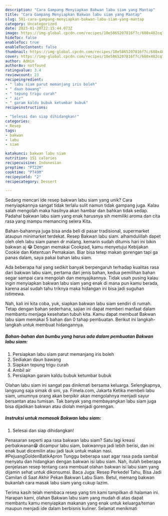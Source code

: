 ```yaml
---
description: "Cara Gampang Menyiapkan Bakwan labu siam yang Mantap"
title: "Cara Gampang Menyiapkan Bakwan labu siam yang Mantap"
slug: 501-cara-gampang-menyiapkan-bakwan-labu-siam-yang-mantap
category: Uncategorized
date: 2023-01-20T22:15:44.073Z
image: https://img-global.cpcdn.com/recipes/10e5865207816f7c/680x482cq70/bakwan-labu-siam-foto-resep-utama.jpg
hideToc: false
enableToc: true
enableTocContent: false
thumbnail: https://img-global.cpcdn.com/recipes/10e5865207816f7c/680x482cq70/bakwan-labu-siam-foto-resep-utama.jpg
cover: https://img-global.cpcdn.com/recipes/10e5865207816f7c/680x482cq70/bakwan-labu-siam-foto-resep-utama.jpg
author: Admin
authorAv: notfound
ratingvalue: 3.4
reviewcount: 23
recipeingredient:
- " labu siam parut memanjang iris boleh"
- " daun bawang"
- " tepung trigu curah"
- " air"
- " garam kaldu bubuk ketumbar bubuk"
recipeinstructions:

- "Selesai dan siap dihidangkan!"
categories:
- Resep
tags:
- bakwan
- labu
- siam

katakunci: bakwan labu siam 
nutrition: 151 calories
recipecuisine: Indonesian
preptime: "PT22M"
cooktime: "PT49M"
recipeyield: "2"
recipecategory: Dessert

---
```





Sedang mencari ide resep bakwan labu siam yang unik? Cara menyiapkannya sangat tidak terlalu sulit namun tidak gampang juga. Kalau salah mengolah maka hasilnya akan hambar dan bahkan tidak sedap. Padahal bakwan labu siam yang enak harusnya sih memiliki aroma dan cita rasa yang mampu memancing selera Kita.





Bahan-bahannya juga bisa anda beli di pasar tradisional, supermarket ataupun minimarket terdekat. Resep Bakwan labu siam. alhamdulillah dapet oleh oleh labu siam panen dr malang. kemarin sudah ditumis hari ini bikin bakwan aj 😂 Dengan memakai Cookpad, kamu menyetujui Kebijakan Cookie dan Ketentuan Pemakaian. Biar bisa tetep makan gorengan tapi ga panas dalam, saya pakai bahan labu siam.

Ada beberapa hal yang sedikit banyak berpengaruh terhadap kualitas rasa dari bakwan labu siam, pertama dari jenis bahan, kedua pemilihan bahan segar sampai cara mengolah dan menyajikannya. Tidak usah pusing kalau ingin menyiapkan bakwan labu siam yang enak di mana pun kamu berada, karena asal sudah tahu triknya maka hidangan ini bisa jadi suguhan istimewa.






Nah, kali ini kita coba, yuk, siapkan bakwan labu siam sendiri di rumah. Tetap dengan bahan sederhana, sajian ini dapat memberi manfaat dalam membantu menjaga kesehatan tubuh kita. Kamu dapat membuat Bakwan labu siam memakai 5 bahan dan 0 tahap pembuatan. Berikut ini langkah-langkah untuk membuat hidangannya.

<!--inarticleads1-->

##### Bahan-bahan dan bumbu yang harus ada dalam pembuatan Bakwan labu siam:

1. Persiapkan  labu siam parut memanjang iris boleh
1. Sediakan  daun bawang
1. Siapkan  tepung trigu curah
1. Ambil  air
1. Persiapkan  garam kaldu bubuk ketumbar bubuk


Olahan labu siam ini sangat pas dinikmati bersama keluarga. Selengkapnya, langsung saja simak di sini, ya. Fimela.com, Jakarta Ketika membeli labu siam, umumnya orang akan berpikir akan mengolahnya menjadi sayur bersantan atau tumisan. Tak banyak yang membayangkan labu siam juga bisa dijadikan bakwan atau diolah menjadi gorengan. 

<!--inarticleads2-->

##### Instruksi untuk memasak Bakwan labu siam:


1. Selesai dan siap dihidangkan!

Penasaran seperti apa rasa bakwan labu siam? Satu lagi kreasi perbakwanan😁 dicampur labu siam, bakwannya jadi lebih berisi, dan ini enak buat dicemilin atau jadi lauk untuk makan nasi. #PejuangGoldenBatikApron Tunggu beberapa saat agar rasa pada sambal menyatu dan hidangkan dengan bakwan isi labu siam. Nah, itulah beberapa penjelasan resep tentang cara membuat olahan bakwan isi labu siam yang dijamin sehat untuk dikonsumsi. Baca Juga: Resep Perkedel Tahu, Bisa Jadi Camilan di Saat Akhir Pekan Bakwan Labu Siam. Betul, memang bakwan bukanlah cara masak labu siam yang cukup lazim. 

Terima kasih telah membaca resep yang tim kami tampilkan di halaman ini. Harapan kami, olahan Bakwan labu siam yang mudah di atas dapat membantu kamu menyiapkan makanan yang enak untuk keluarga/teman maupun menjadi ide dalam berbisnis kuliner. Selamat menikmati
